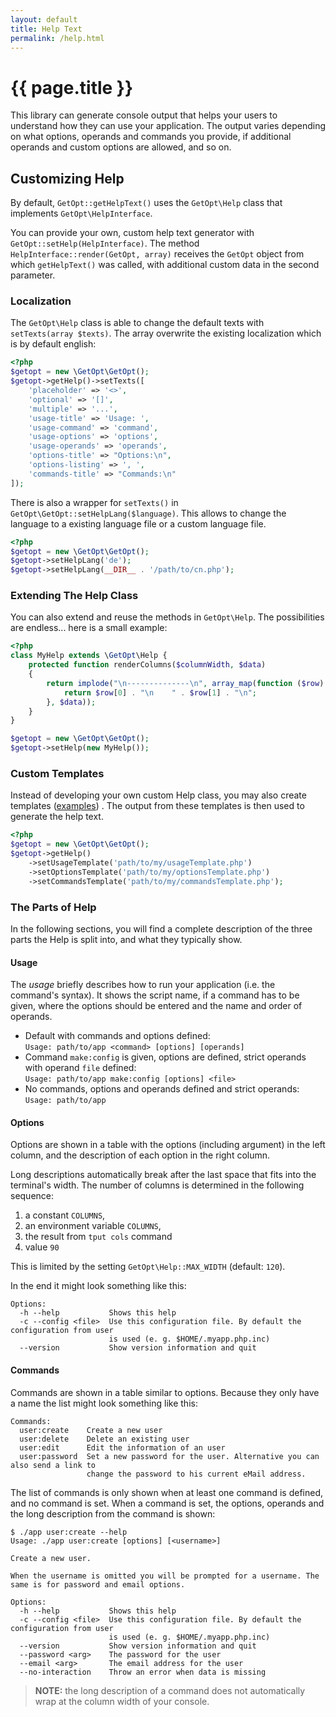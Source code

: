 ```yaml
---
layout: default
title: Help Text
permalink: /help.html
---
```

# {{ page.title }}

This library can generate console output that helps your users to understand how they can use your application.
The output varies depending on what options, operands and commands you provide, if additional operands and
custom options are allowed, and so on.

## Customizing Help

By default, `GetOpt::getHelpText()` uses the `GetOpt\Help` class that implements `GetOpt\HelpInterface`.

You can provide your own, custom help text generator with `GetOpt::setHelp(HelpInterface)`.
The method `HelpInterface::render(GetOpt, array)` receives the `GetOpt` object from which
`getHelpText()` was called, with additional custom data in the second parameter.

### Localization

The `GetOpt\Help` class is able to change the default texts with `setTexts(array $texts)`. The array overwrite the
existing localization which is by default english:

```php
<?php
$getopt = new \GetOpt\GetOpt();
$getopt->getHelp()->setTexts([
    'placeholder' => '<>',
    'optional' => '[]',
    'multiple' => '...',
    'usage-title' => 'Usage: ',
    'usage-command' => 'command',
    'usage-options' => 'options',
    'usage-operands' => 'operands',
    'options-title' => "Options:\n",
    'options-listing' => ', ',
    'commands-title' => "Commands:\n"
]);
```

There is also a wrapper for `setTexts()` in `GetOpt\GetOpt::setHelpLang($language)`. This allows to change the language
to a existing language file or a custom language file.

```php
<?php
$getopt = new \GetOpt\GetOpt();
$getopt->setHelpLang('de');
$getopt->setHelpLang(__DIR__ . '/path/to/cn.php');
```

### Extending The Help Class

You can also extend and reuse the methods in `GetOpt\Help`. The possibilities are endless... here is a small example:

```php
<?php
class MyHelp extends \GetOpt\Help {
    protected function renderColumns($columnWidth, $data)
    {
        return implode("\n--------------\n", array_map(function ($row) {
            return $row[0] . "\n    " . $row[1] . "\n";
        }, $data));
    }
}

$getopt = new \GetOpt\GetOpt();
$getopt->setHelp(new MyHelp());
```

### Custom Templates

Instead of developing your own custom Help class, you may also create templates
([examples](https://github.com/getopt-php/getopt-php/tree/3.1.0-alpha.1/test/Help)) . The output from these templates
is then used to generate the help text.

```php
<?php
$getopt = new \GetOpt\GetOpt();
$getopt->getHelp()
    ->setUsageTemplate('path/to/my/usageTemplate.php')
    ->setOptionsTemplate('path/to/my/optionsTemplate.php')
    ->setCommandsTemplate('path/to/my/commandsTemplate.php');
```

### The Parts of Help

In the following sections, you will find a complete description of the three parts the Help is split into, and what
they typically show.

#### Usage

The _usage_ briefly describes how to run your application (i.e. the command's syntax). It shows the script name, if a
command has to be given, where the options should be entered and the name and order of operands.

 - Default with commands and options defined:  
   `Usage: path/to/app <command> [options] [operands]`
 - Command `make:config` is given, options are defined, strict operands with operand `file` defined:  
   `Usage: path/to/app make:config [options] <file>`
 - No commands, options and operands defined and strict operands:  
   `Usage: path/to/app`

#### Options

Options are shown in a table with the options (including argument) in the left column, and
the description of each option in the right column.

Long descriptions automatically break after the last space that fits into the
terminal's width. The number of columns is determined in the following sequence:

1. a constant `COLUMNS`,
2. an environment variable `COLUMNS`,
3. the result from `tput cols` command
4. value `90`

This is limited by the setting `GetOpt\Help::MAX_WIDTH` (default: `120`).

In the end it might look something like this:

```
Options:
  -h --help           Shows this help
  -c --config <file>  Use this configuration file. By default the configuration from user
                      is used (e. g. $HOME/.myapp.php.inc)
  --version           Show version information and quit
```

#### Commands

Commands are shown in a table similar to options. Because they only have a name the list might look something
like this:

```
Commands:
  user:create    Create a new user
  user:delete    Delete an existing user
  user:edit      Edit the information of an user
  user:password  Set a new password for the user. Alternative you can also send a link to
                 change the password to his current eMail address.
```

The list of commands is only shown when at least one command is defined, and no command is set. When a command is set, the
options, operands and the long description from the command is shown:

```console
$ ./app user:create --help
Usage: ./app user:create [options] [<username>]

Create a new user.

When the username is omitted you will be prompted for a username. The same is for password and email options.

Options:
  -h --help           Shows this help
  -c --config <file>  Use this configuration file. By default the configuration from user
                      is used (e. g. $HOME/.myapp.php.inc)
  --version           Show version information and quit
  --password <arg>    The password for the user
  --email <arg>       The email address for the user
  --no-interaction    Throw an error when data is missing
```

> **NOTE:** the long description of a command does not automatically wrap at the column width of your console. 
